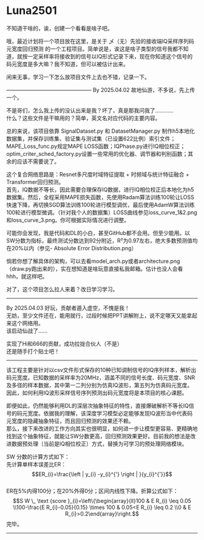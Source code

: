 # Luna2501
不知道干啥的，诶，创建一个看看是啥子吧。  

哦，最近计划将一个项目放在这里，是关于 乄（无）先验的接收端IQ采样序列码元宽度回归预测 的一个工程项目。简单说是，诶这是啥子类型的信号我都不知道，就按一定采样率将接收到的信号以IQ形式记录下来，现在你知道这个信号的码元宽度是多大嘛？我不知道，但可以被估计出来。  

闲来无事，学习一下怎么放项目文件上去也不错，记录一下。  

————————————————
By 2025.04.02
故地仙游，不多说，先上传一个。  

不是哥们，怎么我上传的没认出来是我？坏了，真是那我问我了…………  
什么？这些文件是干嘛用的？简单，英文名对应代码的主要内容。  

总的来说，该项目依靠 SignalDataset.py 和 DatasetManager.py 制作h5本地化数据集，并保存训练集、验证集与测试集（已设置622比例）索引文件；MAPE_Loss_func.py规定MAPE LOSS函数；IQPhase.py进行IQ相位校正；optim_criter_sched_factory.py设置一些常用的优化器、调节器和判别函数；其余的应该不需要说了。  

这个复合网络思路是：Resnet多尺度时域特征提取 + 时频域与统计特征融合 + Transformer回归预测。  
首先，IQ数据不等长，因此需要合理保存IQ数据，进行IQ相位校正后本地化为h5数据集。然后，全程采用MAPE损失函数，先使用Radam算法训练100轮让LOSS快速下降，再切换SGD算法训练100轮进行模型调优，最后使用AdamW算法训练100轮进行模型微调。（针对我个人的数据集）LOSS曲线参见loss_curve_1&2.png和loss_curve_3.png。你可根据实际情况进行调整。  

可能你会发现，我是代码和DL的小白，甚至GitHub都不会用。但至少能用。以SW分数为指标，最终测试分数达到92分附近，R²为0.97左右，绝大多数预测值均在20%以内（参见- Absolute Error Distribution.png）  

倘若你想了解具体的架构，可以去看model_arch.py或者architecture.png（draw.py跑出来的），实在想知道是啥玩意直接私我邮箱。估计也没人会看hhh，就这样吧。  

对了，这个项目怎么拉人来着？改日学习学习。  
________________
By 2025.04.03
好玩，贡献者遁入虚空，不愧是我！  
无妨，至少文件还在，能用就行，过段时候把PPT讲解附上，说不定哪天又能拿起来这个网络用。  
该启动仙战了……  

实现了Hi和666的贡献，成功拉拢合伙人（不是）  
还是随手打个贴士吧！  
  
***********************   
该工程主要是针对以csv文件形式保存的10种已知调制信号的IQ序列样本，解析出码元宽度。已知数据的采样率为20MHz，涵盖不同的信号长度、码元宽度、SNR及多径的样本数据，其中第一二列分别为仿真IQ波形，第五列为仿真码元宽度。
因此，如何利用IQ波形采样信号序列预测出码元宽度将是本项目的核心课题。

即便如此，仍然能够利用DL的深层次抽象特征的特性，直接爆破解析不等长IQ信号的码元宽度。依据我的理解，该深度学习模型必定能够发现IQ波形当中代表码元宽度的隐藏抽象特征，而且回归预测的效果还不赖。  
那么，接下来改进的工作方向其实也很明显，如何进一步让模型更容易、更精确地找到这个抽象特征，就能让SW分数更高，回归预测效果更好。目前我的想法是改进数据预处理（当前是IQ相位校正）方式，替换为可学习的预处理网络模块。  

SW 分数的计算方式如下：  
先计算单样本误差比ER：  
$$ER_{i}=\frac{\left | y_{i} -y_{i}^{'}  \right | }{y_{i}^{'}}$$  
ER在5%内得100分；在20%外得0分；区间内线性下降。折算公式如下：  
$$S W \_ \text {score }_{i}=\left\{\begin{array}{ll}100 & E R_{i} \leq 0.05 \\100-\frac{E R_{i}-0.05}{0.15} \times 100 & 0.05<E R_{i} \leq 0.2 \\0 & E R_{i}>0.2\end{array}\right.$$
完毕。  
***********************    
  
